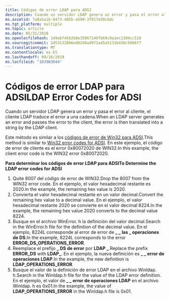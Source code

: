 ```yaml
---
title: Códigos de error LDAP para ADSI
description: Cuando un servidor LDAP genera un error y pasa el error al cliente, el cliente LDAP traduce el error a una cadena.
ms.assetid: 7a0a5a1b-8473-405b-a590-3f917e50cbdc
ms.tgt_platform: multiple
ms.topic: article
ms.date: 05/31/2018
ms.openlocfilehash: 149abf4562b0e35067149fb69c9a1ec1304cc528
ms.sourcegitcommit: 2d531328b6ed82d4ad971a45a5131b430c5866f7
ms.translationtype: MT
ms.contentlocale: es-ES
ms.lasthandoff: 09/16/2019
ms.locfileid: "103903044"
---
```

# <a name="ldap-error-codes-for-adsi"></a><span data-ttu-id="4ece6-103">Códigos de error LDAP para ADSI</span><span class="sxs-lookup"><span data-stu-id="4ece6-103">LDAP Error Codes for ADSI</span></span>

<span data-ttu-id="4ece6-104">Cuando un servidor LDAP genera un error y pasa el error al cliente, el cliente LDAP traduce el error a una cadena.</span><span class="sxs-lookup"><span data-stu-id="4ece6-104">When an LDAP server generates an error and passes the error to the client, the error is then translated into a string by the LDAP client.</span></span>

<span data-ttu-id="4ece6-105">Este método es similar a los [códigos de error de Win32 para ADSI](win32-error-codes-for-adsi.md).</span><span class="sxs-lookup"><span data-stu-id="4ece6-105">This method is similar to [Win32 error codes for ADSI](win32-error-codes-for-adsi.md).</span></span> <span data-ttu-id="4ece6-106">En este ejemplo, el código de error de cliente es el error 0x80072020 de WIN32.</span><span class="sxs-lookup"><span data-stu-id="4ece6-106">In this example, the client error code is the WIN32 error 0x80072020.</span></span>

<span data-ttu-id="4ece6-107">**Para determinar los códigos de error LDAP para ADSI**</span><span class="sxs-lookup"><span data-stu-id="4ece6-107">**To Determine the LDAP error codes for ADSI**</span></span>

1.  <span data-ttu-id="4ece6-108">Quite 8007 del código de error de WIN32.</span><span class="sxs-lookup"><span data-stu-id="4ece6-108">Drop the 8007 from the WIN32 error code.</span></span> <span data-ttu-id="4ece6-109">En el ejemplo, el valor hexadecimal restante es 2020.</span><span class="sxs-lookup"><span data-stu-id="4ece6-109">In the example, the remaining hex value is 2020.</span></span>
2.  <span data-ttu-id="4ece6-110">Convierta el valor hexadecimal restante en un valor decimal.</span><span class="sxs-lookup"><span data-stu-id="4ece6-110">Convert the remaining hex value to a decimal value.</span></span> <span data-ttu-id="4ece6-111">En el ejemplo, el valor hexadecimal restante 2020 se convierte en el valor decimal 8224.</span><span class="sxs-lookup"><span data-stu-id="4ece6-111">In the example, the remaining hex value 2020 converts to the decimal value 8224.</span></span>
3.  <span data-ttu-id="4ece6-112">Busque en el archivo WinError. h la definición del valor decimal.</span><span class="sxs-lookup"><span data-stu-id="4ece6-112">Search in the WinError.h file for the definition of the decimal value.</span></span> <span data-ttu-id="4ece6-113">En el ejemplo, 8224L corresponde al error de error de **\_ \_ las \_ operaciones de DS**.</span><span class="sxs-lookup"><span data-stu-id="4ece6-113">In the example, 8224L corresponds to the error **ERROR\_DS\_OPERATIONS\_ERROR**.</span></span>
4.  <span data-ttu-id="4ece6-114">Reemplace el prefijo **\_ DS de error** por **LDAP \_**.</span><span class="sxs-lookup"><span data-stu-id="4ece6-114">Replace the prefix **ERROR\_DS** with **LDAP\_**.</span></span> <span data-ttu-id="4ece6-115">En el ejemplo, la nueva definición es **\_ \_ error de operaciones LDAP**.</span><span class="sxs-lookup"><span data-stu-id="4ece6-115">In the example, the new definition is **LDAP\_OPERATIONS\_ERROR**.</span></span>
5.  <span data-ttu-id="4ece6-116">Busque el valor de la definición de error LDAP en el archivo Winldap. h.</span><span class="sxs-lookup"><span data-stu-id="4ece6-116">Search in the Winldap.h file for the value of the LDAP error definition.</span></span> <span data-ttu-id="4ece6-117">En el ejemplo, el valor de **\_ \_ error de operaciones LDAP** en el archivo Winldap. h es 0x01.</span><span class="sxs-lookup"><span data-stu-id="4ece6-117">In the example, the value of **LDAP\_OPERATIONS\_ERROR** in the Winldap.h file is 0x01.</span></span>

 

 




